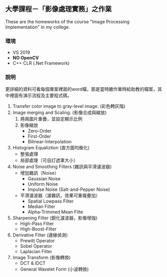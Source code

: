 ## 大學課程－「影像處理實務」之作業
These are the homeworks of the course "Image Processing Implementation" in my college.

### 環境
- VS 2019
- **NO OpenCV**
- C++ CLR (.Net Framework)

### 說明
更詳細的資料可看每個專案裡面的word檔，那是當時繳作業時給助教的檔案，其中裡面有演示流程及主要程式碼。

1. Transfer color image to gray-level image. (彩色轉灰階)
2. Image merging and Scaling. (影像合成與縮放)
	1. 將兩圖片重疊，並設定顯示比例
	2. 影像縮放
		- Zero-Order
		- First-Order
		- Bilinear-Interpolation
3. Histogram Equaliztion (直方圖均衡化)
	- 整張處理
	- 局部處理（可自訂遮罩大小）
4. Noise and Smoothing Filters (雜訊與平滑濾波器)
	- 增加雜訊（Noise）
		- Gaussian Noise
		- Uniform Noise
		- Impulse Noise (Salt-and-Pepper Noise)
	- 平滑濾波器（濾雜訊，效果可重複疊加）
		- Spatial Lowpass Filter
		- Median Filter
		- Alpha-Trimmed Mean Filte
5. Sharpening Filter (銳化濾波器，影像增強)
	- High-Pass Filter
	- High-Boost-Filter
6. Derivative Filter (邊緣偵測)
	- Prewitt Operator
	- Sobel Operator
	- Laplacian Filter
7. Image Transform (影像轉換)
	- DCT & IDCT
	- General Wavelet Form (小波轉換)